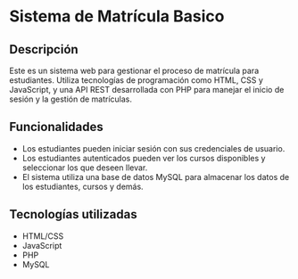 # Sistema de Matrícula Basico

## Descripción

Este es un sistema web para gestionar el proceso de matrícula para estudiantes. Utiliza tecnologías de programación como HTML, CSS y JavaScript, y una API REST desarrollada con PHP para manejar el inicio de sesión y la gestión de matrículas.

## Funcionalidades

- Los estudiantes pueden iniciar sesión con sus credenciales de usuario.
- Los estudiantes autenticados pueden ver los cursos disponibles y seleccionar los que deseen llevar.
- El sistema utiliza una base de datos MySQL para almacenar los datos de los estudiantes, cursos y demás.

## Tecnologías utilizadas

- HTML/CSS
- JavaScript
- PHP
- MySQL
